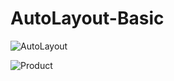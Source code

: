 # AutoLayout-Basic

![AutoLayout](https://github.com/rintoandrews90/AutoLayout-Basic/blob/master/Basic%20Auto%20Layout.png)

![Product](https://github.com/rintoandrews90/AutoLayout-Basic/blob/master/Product.png)

